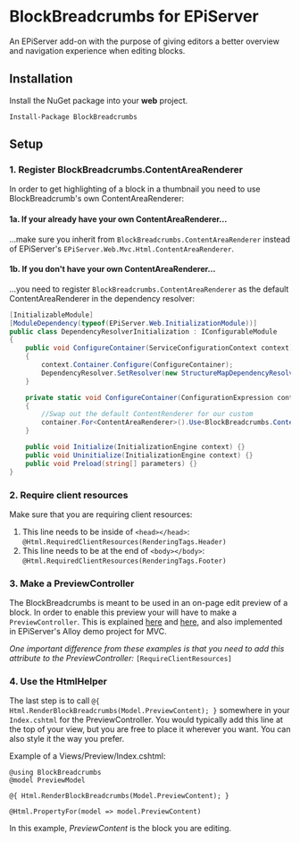 # BlockBreadcrumbs for EPiServer

An EPiServer add-on with the purpose of giving editors a better overview and navigation experience when editing blocks.

## Installation
Install the NuGet package into your **web** project.

`Install-Package BlockBreadcrumbs`

## Setup

### 1. Register BlockBreadcrumbs.ContentAreaRenderer
In order to get highlighting of a block in a thumbnail you need to use BlockBreadcrumb's own ContentAreaRenderer:

#### 1a. If your already have your own ContentAreaRenderer...
...make sure you inherit from `BlockBreadcrumbs.ContentAreaRenderer` instead of EPiServer's `EPiServer.Web.Mvc.Html.ContentAreaRenderer`.

#### 1b. If you **don't have your own ContentAreaRenderer**...
...you need to register `BlockBreadcrumbs.ContentAreaRenderer` as the default ContentAreaRenderer in the dependency resolver:

```csharp
[InitializableModule]
[ModuleDependency(typeof(EPiServer.Web.InitializationModule))]
public class DependencyResolverInitialization : IConfigurableModule
{
    public void ConfigureContainer(ServiceConfigurationContext context)
    {
        context.Container.Configure(ConfigureContainer);
        DependencyResolver.SetResolver(new StructureMapDependencyResolver(context.Container));
    }

    private static void ConfigureContainer(ConfigurationExpression container)
    {
        //Swap out the default ContentRenderer for our custom
        container.For<ContentAreaRenderer>().Use<BlockBreadcrumbs.ContentAreaRenderer>();
    }

    public void Initialize(InitializationEngine context) {}
    public void Uninitialize(InitializationEngine context) {}
    public void Preload(string[] parameters) {}
}
```

### 2. Require client resources
Make sure that you are requiring client resources:

1. This line needs to be inside of `<head></head>`: `@Html.RequiredClientResources(RenderingTags.Header)`
2. This line needs to be at the end of `<body></body>`: `@Html.RequiredClientResources(RenderingTags.Footer)`

### 3. Make a PreviewController
The BlockBreadcrumbs is meant to be used in an on-page edit preview of a block. In order to enable this preview your will have to make a `PreviewController`. This is explained [here](http://joelabrahamsson.com/pattern-for-episerver-block-preview-mvc-controller/ "Pattern for EPiServer block preview MVC controller by Joel Abrahamsson") and [here](http://jondjones.com/how-to-preview-a-block-in-episerver/ "How to Preview a Block in Episerver by Jon D. Jones"), and also implemented in EPiServer's Alloy demo project for MVC.

_One important difference from these examples is that you need to add this attribute to the PreviewController:_ `[RequireClientResources]`

### 4. Use the HtmlHelper
The last step is to call `@{ Html.RenderBlockBreadcrumbs(Model.PreviewContent); }` somewhere in your `Index.cshtml` for the PreviewController. You would typically add this line at the top of your view, but you are free to place it wherever you want. You can also style it the way you prefer.

Example of a Views/Preview/Index.cshtml:
```cshtml
@using BlockBreadcrumbs
@model PreviewModel

@{ Html.RenderBlockBreadcrumbs(Model.PreviewContent); } 

@Html.PropertyFor(model => model.PreviewContent)
```
In this example, _PreviewContent_ is the block you are editing.
